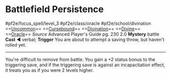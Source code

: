# Battlefield Persistence
#pf2e/focus_spell/level_3 #pf2e/class/oracle #pf2e/school/divination 
==[Uncommon](Uncommon.md)== ==[Cursebound](Cursebound.md)== ==[Divination](Divination.md)== ==[Divine](Divine.md)== ==[Oracle](Oracle.md)==
*Source* Advanced Player's Guide pg. 230 2.0
**Mystery** battle
**Cast** ◄ verbal; **Trigger** You are about to attempt a saving throw, but haven't rolled yet.

---
You're difficult to remove from battle. You gain a +2 status bonus to the triggering save, and if the triggering save is against an incapacitation effect, it treats you as if you were 2 levels higher.